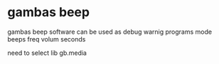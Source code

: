# gambas beep
gambas beep software can be used as debug warnig programs
mode beeps freq volum seconds

need to select lib gb.media

